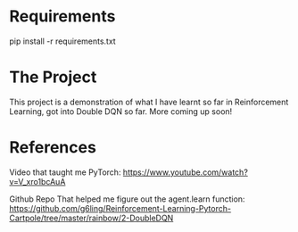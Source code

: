 # Requirements

  pip install -r requirements.txt

# The Project

  This project is a demonstration of what I have learnt so far in Reinforcement Learning, got into Double DQN so far.
  More coming up soon!

# References

Video that taught me PyTorch:
  https://www.youtube.com/watch?v=V_xro1bcAuA

Github Repo That helped me figure out the agent.learn function:
  https://github.com/g6ling/Reinforcement-Learning-Pytorch-Cartpole/tree/master/rainbow/2-DoubleDQN